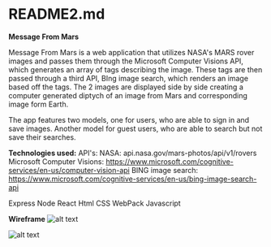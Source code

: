 # README2.md

**Message From Mars**

Message From Mars is a web application that utilizes NASA's MARS rover images and passes them through the Microsoft Computer Visions API, which generates an array of tags describing the image. These tags are then passed through a third API, BIng image search, which renders an image based off the tags. The 2 images are displayed side by side creating a computer generated diptych of an image from Mars and corresponding image form Earth. 

The app features two models, one for users, who are able to sign in and save images. Another model for guest users, who are able to search but not save their searches. 

**Technologies used:** 
API's: 
NASA: api.nasa.gov/mars-photos/api/v1/rovers
Microsoft Computer Visions: https://www.microsoft.com/cognitive-services/en-us/computer-vision-api
BING image search: https://www.microsoft.com/cognitive-services/en-us/bing-image-search-api

Express
Node
React
Html
CSS
WebPack
Javascript

**Wireframe**
![alt text](https://wireframe.cc/UdzfKu)

![alt text](https://wireframe.cc/QHcbQa)




